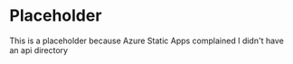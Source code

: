 # Placeholder

This is a placeholder because Azure Static Apps complained I didn't have an api directory